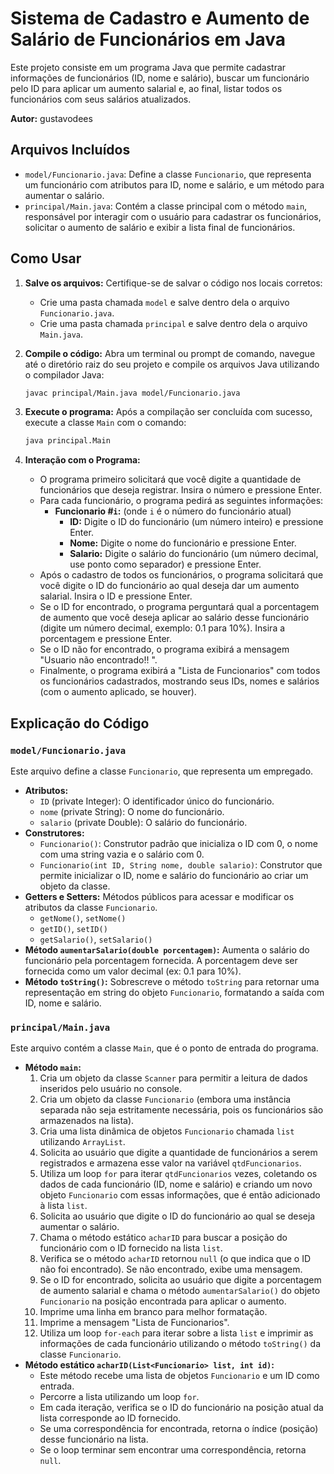 # Sistema de Cadastro e Aumento de Salário de Funcionários em Java

Este projeto consiste em um programa Java que permite cadastrar informações de funcionários (ID, nome e salário), buscar um funcionário pelo ID para aplicar um aumento salarial e, ao final, listar todos os funcionários com seus salários atualizados.

**Autor:** gustavodees

## Arquivos Incluídos

* `model/Funcionario.java`: Define a classe `Funcionario`, que representa um funcionário com atributos para ID, nome e salário, e um método para aumentar o salário.
* `principal/Main.java`: Contém a classe principal com o método `main`, responsável por interagir com o usuário para cadastrar os funcionários, solicitar o aumento de salário e exibir a lista final de funcionários.

## Como Usar

1.  **Salve os arquivos:** Certifique-se de salvar o código nos locais corretos:
    * Crie uma pasta chamada `model` e salve dentro dela o arquivo `Funcionario.java`.
    * Crie uma pasta chamada `principal` e salve dentro dela o arquivo `Main.java`.
2.  **Compile o código:** Abra um terminal ou prompt de comando, navegue até o diretório raiz do seu projeto e compile os arquivos Java utilizando o compilador Java:

    ```bash
    javac principal/Main.java model/Funcionario.java
    ```

3.  **Execute o programa:** Após a compilação ser concluída com sucesso, execute a classe `Main` com o comando:

    ```bash
    java principal.Main
    ```

4.  **Interação com o Programa:**
    * O programa primeiro solicitará que você digite a quantidade de funcionários que deseja registrar. Insira o número e pressione Enter.
    * Para cada funcionário, o programa pedirá as seguintes informações:
        * **Funcionario #`i`:** (onde `i` é o número do funcionário atual)
            * **ID:** Digite o ID do funcionário (um número inteiro) e pressione Enter.
            * **Nome:** Digite o nome do funcionário e pressione Enter.
            * **Salario:** Digite o salário do funcionário (um número decimal, use ponto como separador) e pressione Enter.
    * Após o cadastro de todos os funcionários, o programa solicitará que você digite o ID do funcionário ao qual deseja dar um aumento salarial. Insira o ID e pressione Enter.
    * Se o ID for encontrado, o programa perguntará qual a porcentagem de aumento que você deseja aplicar ao salário desse funcionário (digite um número decimal, exemplo: 0.1 para 10%). Insira a porcentagem e pressione Enter.
    * Se o ID não for encontrado, o programa exibirá a mensagem "Usuario não encontrado!! ".
    * Finalmente, o programa exibirá a "Lista de Funcionarios" com todos os funcionários cadastrados, mostrando seus IDs, nomes e salários (com o aumento aplicado, se houver).

## Explicação do Código

### `model/Funcionario.java`

Este arquivo define a classe `Funcionario`, que representa um empregado.

* **Atributos:**
    * `ID` (private Integer): O identificador único do funcionário.
    * `nome` (private String): O nome do funcionário.
    * `salario` (private Double): O salário do funcionário.
* **Construtores:**
    * `Funcionario()`: Construtor padrão que inicializa o ID com 0, o nome com uma string vazia e o salário com 0.
    * `Funcionario(int ID, String nome, double salario)`: Construtor que permite inicializar o ID, nome e salário do funcionário ao criar um objeto da classe.
* **Getters e Setters:** Métodos públicos para acessar e modificar os atributos da classe `Funcionario`.
    * `getNome()`, `setNome()`
    * `getID()`, `setID()`
    * `getSalario()`, `setSalario()`
* **Método `aumentarSalario(double porcentagem)`:** Aumenta o salário do funcionário pela porcentagem fornecida. A porcentagem deve ser fornecida como um valor decimal (ex: 0.1 para 10%).
* **Método `toString()`:** Sobrescreve o método `toString` para retornar uma representação em string do objeto `Funcionario`, formatando a saída com ID, nome e salário.

### `principal/Main.java`

Este arquivo contém a classe `Main`, que é o ponto de entrada do programa.

* **Método `main`:**
    1.  Cria um objeto da classe `Scanner` para permitir a leitura de dados inseridos pelo usuário no console.
    2.  Cria um objeto da classe `Funcionario` (embora uma instância separada não seja estritamente necessária, pois os funcionários são armazenados na lista).
    3.  Cria uma lista dinâmica de objetos `Funcionario` chamada `list` utilizando `ArrayList`.
    4.  Solicita ao usuário que digite a quantidade de funcionários a serem registrados e armazena esse valor na variável `qtdFuncionarios`.
    5.  Utiliza um loop `for` para iterar `qtdFuncionarios` vezes, coletando os dados de cada funcionário (ID, nome e salário) e criando um novo objeto `Funcionario` com essas informações, que é então adicionado à lista `list`.
    6.  Solicita ao usuário que digite o ID do funcionário ao qual se deseja aumentar o salário.
    7.  Chama o método estático `acharID` para buscar a posição do funcionário com o ID fornecido na lista `list`.
    8.  Verifica se o método `acharID` retornou `null` (o que indica que o ID não foi encontrado). Se não encontrado, exibe uma mensagem.
    9.  Se o ID for encontrado, solicita ao usuário que digite a porcentagem de aumento salarial e chama o método `aumentarSalario()` do objeto `Funcionario` na posição encontrada para aplicar o aumento.
    10. Imprime uma linha em branco para melhor formatação.
    11. Imprime a mensagem "Lista de Funcionarios".
    12. Utiliza um loop `for-each` para iterar sobre a lista `list` e imprimir as informações de cada funcionário utilizando o método `toString()` da classe `Funcionario`.
* **Método estático `acharID(List<Funcionario> list, int id)`:**
    * Este método recebe uma lista de objetos `Funcionario` e um ID como entrada.
    * Percorre a lista utilizando um loop `for`.
    * Em cada iteração, verifica se o ID do funcionário na posição atual da lista corresponde ao ID fornecido.
    * Se uma correspondência for encontrada, retorna o índice (posição) desse funcionário na lista.
    * Se o loop terminar sem encontrar uma correspondência, retorna `null`.
